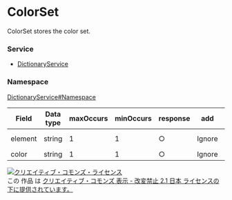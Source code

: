 # ColorSet
ColorSet stores the color set.
### Service
+ [DictionaryService](../../services/DictionaryService.md)

### Namespace
[DictionaryService#Namespace](../../services/DictionaryService.md#namespace)

| Field | Data type | maxOccurs | minOccurs | response | add | set | remove | Description | 
|---|---|---|---|---|---|---|---|---|
| element| string| 1| 1| ○| Ignore| Ignore| Ignore| Element of color set. |
| color| string| 1| 1| ○| Ignore| Ignore| Ignore| Color code. |

<a rel="license" href="http://creativecommons.org/licenses/by-nd/2.1/jp/"><img alt="クリエイティブ・コモンズ・ライセンス" style="border-width:0" src="https://i.creativecommons.org/l/by-nd/2.1/jp/88x31.png" /></a><br />この 作品 は <a rel="license" href="http://creativecommons.org/licenses/by-nd/2.1/jp/">クリエイティブ・コモンズ 表示 - 改変禁止 2.1 日本 ライセンスの下に提供されています。</a>
